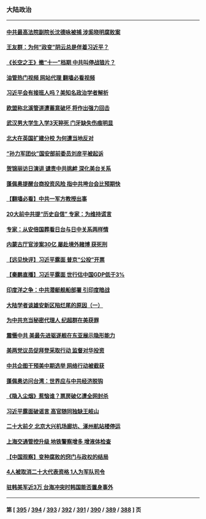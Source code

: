 ### 大陆政治
---
#### [中共最高法院副院长沈德咏被捕 涉奚晓明腐败案](../../pages/ncid277/n13834751.md?09290445) 
#### [王友群：为何“政变”阴云总是伴着习近平？](../../pages/ncid277/n13834104.md?09290445) 
#### [《长空之王》撤“十一”档期 中共叫停战狼片？](../../pages/ncid277/n13834481.md?09290445) 
#### [油管热门视频 网站代理 翻墙必看视频](http://209.222.30.114:81/youtube.html?09290445)
#### [习近平会有接班人吗？美知名政治学者解析](../../pages/ncid277/n13834100.md?09290445) 
#### [欧盟称北溪管道遭蓄意破坏 将作出强力回击](../../pages/ncid277/n13834722.md?09290445) 
#### [武汉男大学生入学3天猝死 门牙缺失伤痕明显](../../pages/ncid277/n13834441.md?09290445) 
#### [北大在英国扩建分校 为何遭当地反对](../../pages/ncid277/n13834548.md?09290445) 
#### [“孙力军团伙”国安部前委员刘彦平被起诉](../../pages/ncid277/n13834435.md?09290445) 
#### [贺锦丽访日演讲 谴责中共挑衅 深化美台关系](../../pages/ncid277/n13834465.md?09290445) 
#### [蓬佩奥提醒台商投资风险 指中共垮台会比预期快](../../pages/ncid277/n13834260.md?09290445) 
#### [【翻墙必看】中共一军方教授出事](../../pages/ncid277/n13834258.md?09290445) 
#### [20大前中共提“历史自信” 专家：为维持谎言](../../pages/ncid277/n13834255.md?09290445) 
#### [专家：从安倍国葬看日台与日中关系两样情](../../pages/ncid277/n13834121.md?09290445) 
#### [内蒙古厅官涉案30亿 屡赴境外赌博 获死刑](../../pages/ncid277/n13834129.md?09290445) 
#### [【远见快评】习近平露面 普京“公投”开票](../../pages/ncid277/n13834003.md?09290445) 
#### [【秦鹏直播】习近平露面 世行估中国GDP低于3%](../../pages/ncid277/n13834000.md?09290445) 
#### [印度洋之争：中共潜艇舰船部署 引印度暗战](../../pages/ncid277/n13833870.md?09290445) 
#### [大陆学者谈雄安新区陷烂尾的原因（一）](../../pages/ncid277/n13833938.md?09290445) 
#### [为中共充当秘密代理人 纪超群在美获罪](../../pages/ncid277/n13833931.md?09290445) 
#### [震慑中共 美最先进驱逐舰在东亚展示隐形能力](../../pages/ncid277/n13833918.md?09290445) 
#### [美两党议员促拜登采取行动 监督对华投资](../../pages/ncid277/n13833908.md?09290445) 
#### [中共企图干预美中期选举 网络行动被截获](../../pages/ncid277/n13833877.md?09290445) 
#### [蓬佩奥访问台湾：世界应与中共经济脱钩](../../pages/ncid277/n13833655.md?09290445) 
#### [《隐入尘烟》惹恼谁？票房破亿遭全网封杀](../../pages/ncid277/n13833654.md?09290445) 
#### [习近平露面破谣言 高官随同独缺王岐山](../../pages/ncid277/n13833824.md?09290445) 
#### [二十大前夕 北京大兴机场廊坊、涿州航站楼停运](../../pages/ncid277/n13833679.md?09290445) 
#### [上海交通管控升级 地铁警察增多 增液体检查](../../pages/ncid277/n13833610.md?09290445) 
#### [【中国观察】变种腐败的窍门与政权的结局](../../pages/ncid277/n13833405.md?09290445) 
#### [4人被取消二十大代表资格 1人为军队司令](../../pages/ncid277/n13833550.md?09290445) 
#### [驻韩美军近3万 台海冲突时韩国能否置身事外](../../pages/ncid277/n13833401.md?09290445) 

---
#### 第 [ [395](./395.md?09290445) / [394](./394.md?09290445) / [393](./393.md?09290445) / [392](./392.md?09290445) / [391](./391.md?09290445) / [390](./390.md?09290445) / [389](./389.md?09290445) / [388](./388.md?09290445) ] 页
